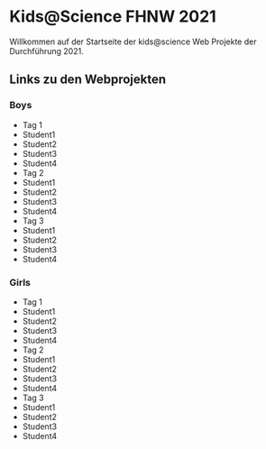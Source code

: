 # Kids@Science FHNW 2021

Willkommen auf der Startseite der kids@science Web Projekte der Durchführung 2021.

## Links zu den Webprojekten

### Boys

 * Tag 1
  * Student1
  * Student2
  * Student3
  * Student4
 * Tag 2
  * Student1
  * Student2
  * Student3
  * Student4
 * Tag 3
  * Student1
  * Student2
  * Student3
  * Student4

### Girls

 * Tag 1
  * Student1
  * Student2
  * Student3
  * Student4
 * Tag 2
  * Student1
  * Student2
  * Student3
  * Student4
 * Tag 3
  * Student1
  * Student2
  * Student3
  * Student4
